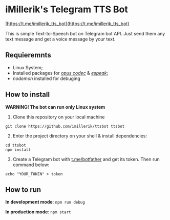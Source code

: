 # iMillerik's Telegram TTS Bot

[https://t.me/imillerik_tts_bot](https://t.me/imillerik_tts_bot)

This is simple Text-to-Speech bot on Telegram bot API. Just send them any text message and get a voice message by your text.

## Requieremnts

- Linux System;
- Installed packages for [_opus codec_](http://opus-codec.org) & [_espeak_](http://espeak.sourceforge.net);
- _nodemon_ installed for debuging

## How to install

**WARNING! The bot can run only Linux system**

1. Clone this repository on your local machine
```
git clone https://github.com/imillerik/ttsbot ttsbot
```

2. Enter the project directory on your shell & install dependencies:
```
cd ttsbot
npm install
```

3. Create a Telegram bot with [t.me/botfather](https://t.me/botfather) and get its token. Then run command below:
```
echo "YOUR_TOKEN" > token
```

## How to run

**In development mode**: `npm run debug`

**In production mode**: `npm start`